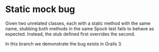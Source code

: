 # Static mock bug

Given two unrelated classes, each with a static method with the same name, stubbing both methods in the same Spock test fails to behave as expected. Instead, the stub defined first overrides the second.

In this branch we demonstrate the bug exists in Grails 3.

